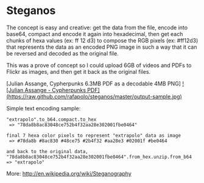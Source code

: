 Steganos
=======

The concept is easy and creative: get the data from the file, encode into base64, compact and encode it again into hexadecimal, then get each chunks of hexa values (ex: ff 12 d3) to compose the RGB pixels (ex: #ff12d3) that represents the data as an encoded PNG image in such a way that it can be reversed and decoded as the original file.

This was a prove of concept so I could upload 6GB of videos and PDFs to Flickr as images, and then get it back as the original files.

[Julian Assange, Cypherpunks 6.3MB PDF as a decodable 4MB PNG]
[![Julian Assange - Cypherpunks PDF] (https://raw.github.com/rafapolo/steganos/master/output-sample.jpg)](https://raw.github.com/rafapolo/steganos/master/cypherpunks.pdf.png)

Simple text encoding sample:

```
"extrapolo".to_b64.compact.to_hex
 => "78da8b8ac83048ce752b4f32aa28e302001fbe0464"

final 7 hexa color pixels to represent "extrapolo" data as image
 => #78da8b #8ac830 #48ce75 #2b4f32 #aa28e3 #02001f #be0464

and back to the original data,
"78da8b8ac83048ce752b4f32aa28e302001fbe0464".from_hex.unzip.from_b64
=> "extrapolo"

```

More: http://en.wikipedia.org/wiki/Steganography
